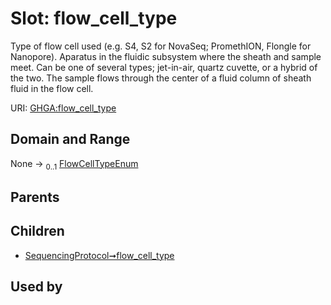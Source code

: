 
# Slot: flow_cell_type


Type of flow cell used (e.g. S4, S2 for NovaSeq; PromethION, Flongle for Nanopore). Aparatus in the fluidic subsystem where the sheath and sample meet. Can be one of several types; jet-in-air, quartz cuvette, or a hybrid of the two. The sample flows through the center of a fluid column of sheath fluid in the flow cell.

URI: [GHGA:flow_cell_type](https://w3id.org/GHGA/flow_cell_type)


## Domain and Range

None &#8594;  <sub>0..1</sub> [FlowCellTypeEnum](FlowCellTypeEnum.md)

## Parents


## Children

 *  [SequencingProtocol➞flow_cell_type](SequencingProtocol_flow_cell_type.md)

## Used by

